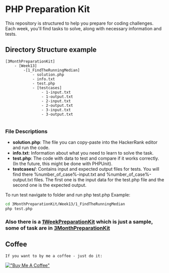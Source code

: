 
# PHP Preparation Kit

This repository is structured to help you prepare for coding challenges. Each week, you'll find tasks to solve, along with necessary information and tests.

## Directory Structure example
```
[3MonthPreparationKit]
    - [Week13]
        -[1_FindTheRunningMedian]
            - solution.php
            - info.txt
            - test.php
            - [testcases]
                - 1-input.txt
                - 1-output.txt
                - 2-input.txt
                - 2-output.txt
                - 3-input.txt
                - 3-output.txt
        
```

### File Descriptions

- **solution.php**: The file you can copy-paste into the HackerRank editor and run the code.
- **info.txt**: Information about what you need to learn to solve the task.
- **test.php**: The code with data to test and compare if it works correctly. (In the future, this might be done with PHPUnit).
- **testcases/**: Contains input and expected output files for tests. You will find there %number_of_case%-input.txt and %number_of_case%-output.txt files. The first one is the input data for the test.php file and the second one is the expected output.

To run test navigate to folder and run php test.php
Example:
```bash
cd 3MonthPreparationKit/Week13/1_FindTheRunningMedian
php test.php
```

### Also there is a [1WeekPreparationKit](1WeekPreparationKit) which is just a sample, some of task are in [3MonthPreparationKit](3MonthPreparationKit)

## Coffee

    If you want to by me a coffee - just do it:

[!["Buy Me A Coffee"](https://www.buymeacoffee.com/assets/img/custom_images/orange_img.png)](https://www.buymeacoffee.com/swayoleg)

